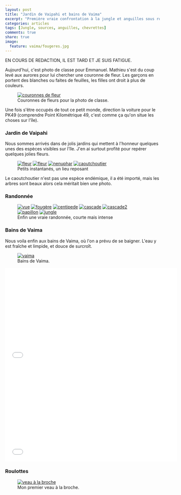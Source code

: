 ```yaml
---
layout: post
title: "Jardin de Vaipahi et bains de Vaima"
excerpt: "Première vraie confrontation à la jungle et anguilles sous roches"
categories: articles
tags: [Jungle, sources, anguilles, chevrettes]
comments: true
share: true
image:
  feature: vaima/fougeres.jpg
---
```


EN COURS DE REDACTION, IL EST TARD ET JE SUIS FATIGUE.

Aujourd'hui, c'est photo de classe pour Emmanuel. Mathieu s'est du coup levé aux aurores pour lui chercher une couronne de fleur.
Les garçons en portent des blanches ou faites de feuilles, les filles ont droit à plus de couleurs.
<figure>
	<a href="{{site.url}}/images/vaima/couronnes.jpg"><img src="{{site.url}}/images/vaima/couronnes.jpg" alt="couronnes de fleur"></a>
	<figcaption>Couronnes de fleurs pour la photo de classe.</figcaption>
</figure>
Une fois s'être occupés de tout ce petit monde, direction la voiture pour le PK49 (comprendre Point Kilométrique 49, c'est comme ça qu'on situe les choses sur l'île).

### Jardin de Vaipahi
Nous sommes arrivés dans de jolis jardins qui mettent à l'honneur quelques unes des espèces visibles sur l'île.
J'en ai surtout profité pour repérer quelques jolies fleurs.
<figure class="half">
	<a href="{{site.url}}/images/vaima/fleur.jpg"><img src="{{site.url}}/images/vaima/fleur.jpg" alt="fleur"></a>
	<a href="{{site.url}}/images/vaima/fleur1.jpg"><img src="{{site.url}}/images/vaima/fleur1.jpg" alt="fleur"></a>
	<a href="{{site.url}}/images/vaima/nenuphar.jpg"><img src="{{site.url}}/images/vaima/nenuphar.jpg" alt="nenuphar"></a>
	<a href="{{site.url}}/images/vaima/caoutchoutier.jpg"><img src="{{site.url}}/images/vaima/caoutchoutier.jpg" alt="caoutchoutier"></a>
	<figcaption>Petits instantanés, un lieu reposant</figcaption>
</figure>
Le caoutchoutier n'est pas une espèce endémique, il a été importé, mais les arbres sont beaux alors cela méritait bien une photo.

### Randonnée
<figure class="half">
	<a href="{{site.url}}/images/vaima/vue.jpg"><img src="{{site.url}}/images/vaima/vue.jpg" alt="vue"></a>
	<a href="{{site.url}}/images/vaima/fougère.jpg"><img src="{{site.url}}/images/vaima/fougère.jpg" alt="fougère"></a>
	<a href="{{site.url}}/images/vaima/centipede.jpg"><img src="{{site.url}}/images/vaima/centipede.jpg" alt="centipede"></a>
	<a href="{{site.url}}/images/vaima/cascade.jpg"><img src="{{site.url}}/images/vaima/cascade.jpg" alt="cascade"></a>
	<a href="{{site.url}}/images/vaima/cascade2.jpg"><img src="{{site.url}}/images/vaima/cascade2.jpg" alt="cascade2"></a>
	<a href="{{site.url}}/images/vaima/papillon.jpg"><img src="{{site.url}}/images/vaima/papillon.jpg" alt="papillon"></a>
	<a href="{{site.url}}/images/vaima/jungle.jpg"><img src="{{site.url}}/images/vaima/jungle.jpg" alt="jungle"></a>
	<figcaption>Enfin une vraie randonnée, courte mais intense</figcaption>
</figure>

### Bains de Vaima
Nous voila enfin aux bains de Vaima, où l'on a prévu de se baigner. L'eau y est fraîche et limpide, et douce de surcroît.
<figure>
	<a href="{{site.url}}/images/vaima/vaima.jpg"><img src="{{site.url}}/images/vaima/vaima.jpg" alt="vaima"></a>
	<figcaption>Bains de Vaima.</figcaption>
</figure>

<iframe width="560" height="315" src="//www.youtube.com/embed/lKtxmXFBcNU" frameborder="0"> </iframe>

<iframe width="560" height="315" src="//www.youtube.com/embed/0h-CgXlKyxI" frameborder="0"> </iframe>

### Roulottes
<figure>
	<a href="{{site.url}}/images/vaima/veau.jpg"><img src="{{site.url}}/images/vaima/veau.jpg" alt="veau à la broche"></a>
	<figcaption>Mon premier veau à la broche.</figcaption>
</figure>
